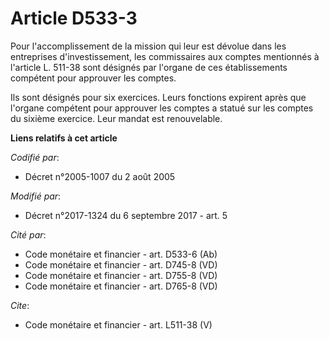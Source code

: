 # Article D533-3

Pour l'accomplissement de la mission qui leur est dévolue dans les entreprises d'investissement, les commissaires aux comptes
mentionnés à l'article L. 511-38 sont désignés par l'organe de ces établissements compétent pour approuver les comptes. 

Ils sont désignés pour six exercices. Leurs fonctions expirent après que l'organe compétent pour approuver les comptes a
statué sur les comptes du sixième exercice. Leur mandat est renouvelable.

**Liens relatifs à cet article**

_Codifié par_:

  - Décret n°2005-1007 du 2 août 2005

_Modifié par_:

  - Décret n°2017-1324 du 6 septembre 2017 - art. 5

_Cité par_:

  - Code monétaire et financier - art. D533-6 (Ab)
  - Code monétaire et financier - art. D745-8 (VD)
  - Code monétaire et financier - art. D755-8 (VD)
  - Code monétaire et financier - art. D765-8 (VD)

_Cite_:

  - Code monétaire et financier - art. L511-38 (V)
